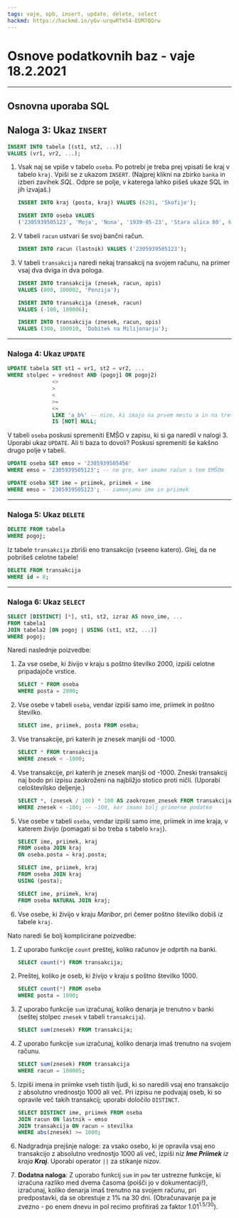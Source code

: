 ```yaml
---
tags: vaje, opb, insert, update, delete, select
hackmd: https://hackmd.io/yGv-urqwRTm54-EDM7QQrw
---
```

# Osnove podatkovnih baz - vaje 18.2.2021

---

## Osnovna uporaba SQL

## Naloga 3: Ukaz `INSERT`

```sql
INSERT INTO tabela [(st1, st2, ...)]
VALUES (vr1, vr2, ...);
```

1. Vsak naj se vpiše v tabelo `oseba`. Po potrebi je treba prej vpisati še kraj v tabelo `kraj`. Vpiši se z ukazom `INSERT`. (Najprej klikni na zbirko `banka` in izberi zavihek *SQL*. Odpre se polje, v katerega lahko pišeš ukaze SQL in jih izvajaš.)

   ```sql
   INSERT INTO kraj (posta, kraj) VALUES (6281, 'Škofije');
   
   INSERT INTO oseba VALUES
   ('2305939505123', 'Moja', 'Nona', '1939-05-23', 'Stara ulica 80', 6281);
   ```
      
2. V tabeli `racun` ustvari še svoj bančni račun.

   ```sql
   INSERT INTO racun (lastnik) VALUES ('2305939505123');
   ```

3. V tabeli `transakcija` naredi nekaj transakcij na svojem računu, na primer vsaj dva dviga in dva pologa.

   ```sql
   INSERT INTO transakcija (znesek, racun, opis)
   VALUES (800, 100002, 'Penzija');
   
   INSERT INTO transakcija (znesek, racun)
   VALUES (-100, 100006);
   
   INSERT INTO transakcija (znesek, racun, opis)
   VALUES (300, 100010, 'Dobitek na Milijonarju');
   ```

---

### Naloga 4: Ukaz `UPDATE`

```sql
UPDATE tabela SET st1 = vr1, st2 = vr2, ...
WHERE stolpec = vrednost AND (pogoj1 OR pogoj2)
              <>
              >
              <
              >=
              <=
              LIKE 'a_b%' -- nize, ki imajo na prvem mestu a in na tretjem mestu b
              IS [NOT] NULL;
```

V tabeli `oseba` poskusi spremeniti EMŠO v zapisu, ki si ga naredil v nalogi 3. Uporabi ukaz `UPDATE`. Ali ti baza to dovoli? Poskusi spremeniti še kakšno drugo polje v tabeli.

```sql
UPDATE oseba SET emso = '2305939505456'
WHERE emso = '2305939505123'; -- ne gre, ker imamo račun s tem EMŠOm

UPDATE oseba SET ime = priimek, priimek = ime
WHERE emso = '2305939505123'; -- zamenjamo ime in priimek
```

---

### Naloga 5: Ukaz `DELETE`

```sql
DELETE FROM tabela
WHERE pogoj;
```

Iz tabele `transakcija` zbriši eno transakcijo (vseeno katero).
Glej, da ne pobrišeš celotne tabele!

```sql
DELETE FROM transakcija
WHERE id = 8;
```

---

### Naloga 6: Ukaz `SELECT`

```sql
SELECT [DISTINCT] [*], st1, st2, izraz AS novo_ime, ...
FROM tabela1
JOIN tabela2 [ON pogoj | USING (st1, st2, ...)]
WHERE pogoj;
```

Naredi naslednje poizvedbe:

1. Za vse osebe, ki živijo v kraju s poštno številko 2000, izpiši celotne pripadajoče vrstice.

   ```sql
   SELECT * FROM oseba
   WHERE posta = 2000;
   ```

2. Vse osebe v tabeli `oseba`, vendar izpiši samo ime, priimek in poštno številko.

   ```sql
   SELECT ime, priimek, posta FROM oseba;
   ```

3. Vse transakcije, pri katerih je znesek manjši od -1000.

   ```sql
   SELECT * FROM transakcija
   WHERE znesek < -1000;
   ```

4. Vse transakcije, pri katerih je znesek manjši od -1000. Zneski transakcij naj bodo pri izpisu zaokroženi na najbližjo stotico proti ničli. (Uporabi celoštevilsko deljenje.)

   ```sql
   SELECT *, (znesek / 100) * 100 AS zaokrozen_znesek FROM transakcija
   WHERE znesek < -100; -- -100, ker imamo bolj primerne podatke
   ```

5. Vse osebe v tabeli `oseba`, vendar izpiši samo ime, priimek in ime kraja, v katerem živijo (pomagati si bo treba s tabelo `kraj`).

   ```sql
   SELECT ime, priimek, kraj
   FROM oseba JOIN kraj
   ON oseba.posta = kraj.posta;
   
   SELECT ime, priimek, kraj
   FROM oseba JOIN kraj
   USING (posta);
   
   SELECT ime, priimek, kraj
   FROM oseba NATURAL JOIN kraj;
   ```

6. Vse osebe, ki živijo v kraju *Maribor*, pri čemer poštno številko dobiš iz tabele `kraj`.

Nato naredi še bolj komplicirane poizvedbe:

1. Z uporabo funkcije `count` preštej, koliko računov je odprtih na banki.

   ```sql
   SELECT count(*) FROM transakcija;
   ```

2. Preštej, koliko je oseb, ki živijo v kraju s poštno številko 1000.

   ```sql
   SELECT count(*) FROM oseba
   WHERE posta = 1000;
   ```

3. Z uporabo funkcije `sum` izračunaj, koliko denarja je trenutno v banki (seštej stolpec `znesek` v tabeli `transakcija`).

    ```sql
    SELECT sum(znesek) FROM transakcija;
    ```
    
4. Z uporabo funkcije `sum` izračunaj, koliko denarja imaš trenutno na svojem računu.

    ```sql
    SELECT sum(znesek) FROM transakcija
    WHERE racun = 100005;
    ```

5. Izpiši imena in priimke vseh tistih ljudi, ki so naredili vsaj eno transakcijo z absolutno vrednostjo 1000 ali več. Pri izpisu ne podvajaj oseb, ki so opravile več takih transakcij; uporabi določilo `DISTINCT`.

   ```sql
   SELECT DISTINCT ime, priimek FROM oseba
   JOIN racun ON lastnik = emso
   JOIN transakcija ON racun = stevilka
   WHERE abs(znesek) >= 1000;
   ```

6. Nadgradnja prejšnje naloge: za vsako osebo, ki je opravila vsaj eno transakcijo z absolutno vrednostjo 1000 ali več, izpiši niz *__Ime Priimek__ iz kraja __Kraj__*. Uporabi operator `||` za stikanje nizov.

7. **Dodatna naloga**:  Z uporabo funkcij `sum` in `pow` ter ustrezne funkcije, ki izračuna razliko med dvema časoma (poišči jo v dokumentaciji!), izračunaj, koliko denarja imaš trenutno na svojem računu, pri predpostavki, da se obrestuje z 1% na 30 dni. (Obračunavanje pa je zvezno - po enem dnevu in pol recimo profitiraš za faktor 1.01<sup>1.5/30</sup>).
